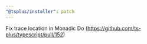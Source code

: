 ```yaml
---
"@tsplus/installer": patch
---
```


Fix trace location in Monadic Do (https://github.com/ts-plus/typescript/pull/152)
